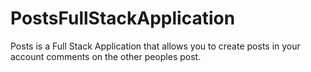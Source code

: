 # PostsFullStackApplication
Posts is a Full Stack Application that allows you to create posts in your account comments on the other peoples post.
